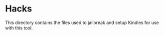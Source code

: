 # Hacks

This directory contains the files used to jailbreak and setup Kindles for use with this tool.